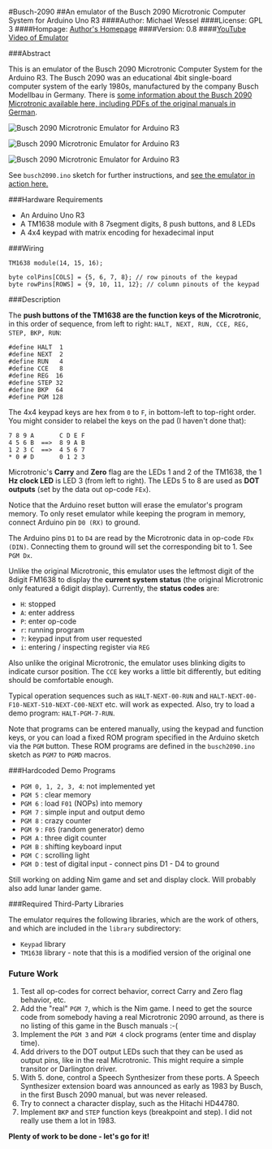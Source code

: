 #Busch-2090
##An emulator of the Busch 2090 Microtronic Computer System for Arduino Uno R3
####Author: Michael Wessel
####License: GPL 3
####Hompage: [Author's Homepage](http://www.michael-wessel.info/)
####Version: 0.8
####[YouTube Video of Emulator](https://www.youtube.com/watch?v=HHfHw3GVIuI)

###Abstract

This is an emulator of the Busch 2090 Microtronic Computer System for
the Arduino R3. The Busch 2090 was an educational 4bit single-board
computer system of the early 1980s, manufactured by the company Busch
Modellbau in Germany. There is [some information about the Busch 2090
Microtronic available here, including PDFs of the
original manuals in German](http://www.busch-model.com/online/?rubrik=82&=6&sprach_id=de).

![Busch 2090 Microtronic Emulator for Arduino R3](https://github.com/lambdamikel/Busch-2090/blob/master/images/img1-small.jpg)

![Busch 2090 Microtronic Emulator for Arduino R3](https://github.com/lambdamikel/Busch-2090/blob/master/images/img2-small.jpg)

![Busch 2090 Microtronic Emulator for Arduino R3](https://github.com/lambdamikel/Busch-2090/blob/master/images/img3-small.jpg)

See ``busch2090.ino`` sketch for further instructions, and 
[see the emulator in action here.](https://www.youtube.com/watch?v=HHfHw3GVIuI)


###Hardware Requirements

- An Arduino Uno R3 
- A TM1638 module with 8 7segment digits, 8 push buttons, and 8 LEDs
- A 4x4 keypad with matrix encoding for hexadecimal input 

###Wiring 

    TM1638 module(14, 15, 16);

    byte colPins[COLS] = {5, 6, 7, 8}; // row pinouts of the keypad
    byte rowPins[ROWS] = {9, 10, 11, 12}; // column pinouts of the keypad

###Description 

The **push buttons of the TM1638 are the function keys of the
Microtronic**, in this order of sequence, from left to right:
``HALT, NEXT, RUN, CCE, REG, STEP, BKP, RUN``: 

    #define HALT  1 
    #define NEXT  2 
    #define RUN   4
    #define CCE   8
    #define REG  16
    #define STEP 32
    #define BKP  64
    #define PGM 128 

The 4x4 keypad keys are hex from `0` to `F`, in bottom-left to
top-right order. You might consider to relabel the keys on the pad 
(I haven't done that):

    7 8 9 A       C D E F 
    4 5 6 B  ==>  8 9 A B
    1 2 3 C  ==>  4 5 6 7
    * 0 # D       0 1 2 3

Microtronic's **Carry** and **Zero** flag are the LEDs 1 and 2 of the
TM1638, the 1 **Hz clock LED** is LED 3 (from left to right). The LEDs
5 to 8 are used as **DOT outputs** (set by the data out op-code
``FEx``).

Notice that the Arduino reset button will erase the emulator's program 
memory. To only reset emulator while keeping the program in memory, 
connect Arduino pin ``D0 (RX)`` to ground. 

The Arduino pins ``D1`` to ``D4`` are read by the Microtronic data in
op-code ``FDx (DIN)``. Connecting them to ground will set the
corresponding bit to 1. See ``PGM Dx``.

Unlike the original Microtronic, this emulator uses the leftmost digit
of the 8digit FM1638 to display the **current system status** (the
original Microtronic only featured a 6digit display). Currently, the
**status codes** are:

- ``H``: stopped 
- ``A``: enter address 
- ``P``: enter op-code 
- ``r``: running program
- ``?``: keypad input from user requested  
- ``i``: entering / inspecting register via ``REG``  

Also unlike the original Microtronic, the emulator uses blinking
digits to indicate cursor position. The ``CCE`` key works a little bit
differently, but editing should be comfortable enough.

Typical operation sequences such as ``HALT-NEXT-00-RUN`` and
``HALT-NEXT-00-F10-NEXT-510-NEXT-C00-NEXT`` etc. will work as expected.
Also, try to load a demo program: ``HALT-PGM-7-RUN``.

Note that programs can be entered manually, using the keypad and
function keys, or you can load a fixed ROM program specified in the
Arduino sketch via the ``PGM`` button. These ROM programs are defined
in the ``busch2090.ino`` sketch as ``PGM7`` to ``PGMD`` macros. 

###Hardcoded Demo Programs

- ``PGM 0, 1, 2, 3, 4``: not implemented yet
- ``PGM 5`` : clear memory
- ``PGM 6`` : load ``F01`` (NOPs) into memory
- ``PGM 7`` : simple input and output demo 
- ``PGM 8`` : crazy counter 
- ``PGM 9`` : ``F05`` (random generator) demo 
- ``PGM A`` : three digit counter 
- ``PGM B`` : shifting keyboard input 
- ``PGM C`` : scrolling light
- ``PGM D`` : test of digital input - connect pins D1 - D4 to ground

Still working on adding Nim game and set and display clock. Will
probably also add lunar lander game. 

###Required Third-Party Libraries 

The emulator requires the following libraries, which are the work of
others, and which are included in the ``library`` subdirectory: 

- ``Keypad`` library
- ``TM1638`` library - note that this is a modified version of the original one 

### Future Work 

1. Test all op-codes for correct behavior, correct Carry and Zero flag
behavior, etc.
2. Add the "real" ``PGM 7``, which is the Nim game. I need to get the
source code from somebody having a real Microtronic 2090 arround, as
there is no listing of this game in the Busch manuals :-(
3. Implement the ``PGM 3`` and ``PGM 4`` clock programs (enter time
and display time).
4. Add drivers to the DOT output LEDs such that they can be used as
output pins, like in the real Microtronic. This might require a simple
transitor or Darlington driver.
5. With 5. done, control a Speech Synthesizer from these ports. A
Speech Synthesizer extension board was announced as early as 1983 by
Busch, in the first Busch 2090 manual, but was never released.
6. Try to connect a character display, such as the Hitachi HD44780.
7. Implement ``BKP`` and ``STEP`` function keys (breakpoint and
step). I did not really use them a lot in 1983.

**Plenty of work to be done - let's go for it!**






